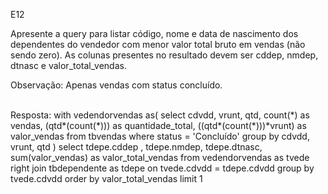 E12

Apresente a query para listar código, nome e data de nascimento dos dependentes do vendedor com menor valor total bruto em vendas (não sendo zero). As colunas presentes no resultado devem ser cddep, nmdep, dtnasc e valor_total_vendas.

Observação: Apenas vendas com status concluído.

<br>
Resposta: 
with vedendorvendas as(
select cdvdd, vrunt, qtd, count(*) as vendas, (qtd*(count(*))) as quantidade_total, ((qtd*(count(*)))*vrunt) as valor_vendas
from tbvendas
where status = 'Concluído'
group by cdvdd, vrunt, qtd
)
select tdepe.cddep , tdepe.nmdep, tdepe.dtnasc, sum(valor_vendas) as valor_total_vendas 
from vedendorvendas as tvede right join tbdependente as tdepe
on tvede.cdvdd = tdepe.cdvdd  
group by tvede.cdvdd
order by valor_total_vendas
limit 1